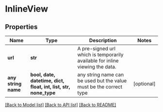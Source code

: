 # InlineView


## Properties
Name | Type | Description | Notes
------------ | ------------- | ------------- | -------------
**url** | **str** | A pre-signed url which is temporarily available for inline viewing the data. | 
**any string name** | **bool, date, datetime, dict, float, int, list, str, none_type** | any string name can be used but the value must be the correct type | [optional]

[[Back to Model list]](../README.md#documentation-for-models) [[Back to API list]](../README.md#documentation-for-api-endpoints) [[Back to README]](../README.md)


